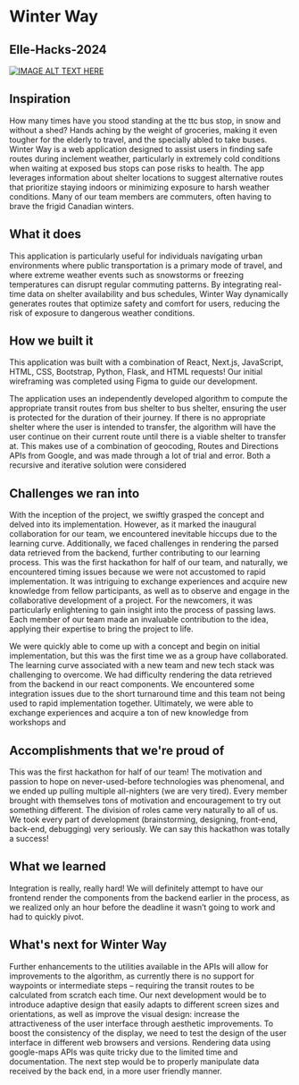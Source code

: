 # Winter Way
## Elle-Hacks-2024

[![IMAGE ALT TEXT HERE](https://img.youtube.com/vi/yi6ymWK7IaA/0.jpg)](https://youtu.be/yi6ymWK7IaA)

## Inspiration
How many times have you stood standing at the ttc bus stop, in snow and without a shed? Hands aching by the weight of groceries, making it even tougher for the elderly to travel, and the specially abled to take buses. Winter Way is a web application designed to assist users in finding safe routes during inclement weather, particularly in extremely cold conditions when waiting at exposed bus stops can pose risks to health. The app leverages information about shelter locations to suggest alternative routes that prioritize staying indoors or minimizing exposure to harsh weather conditions. Many of our team members are commuters, often having to brave the frigid Canadian winters.


## What it does
This application is particularly useful for individuals navigating urban environments where public transportation is a primary mode of travel, and where extreme weather events such as snowstorms or freezing temperatures can disrupt regular commuting patterns. By integrating real-time data on shelter availability and bus schedules, Winter Way dynamically generates routes that optimize safety and comfort for users, reducing the risk of exposure to dangerous weather conditions.

## How we built it
This application was built with a combination of React, Next.js, JavaScript, HTML, CSS, Bootstrap, Python, Flask, and HTML requests! Our initial wireframing was completed using Figma to guide our development.

The application uses an independently developed algorithm to compute the appropriate transit routes from bus shelter to bus shelter, ensuring the user is protected for the duration of their journey. If there is no appropriate shelter where the user is intended to transfer, the algorithm will have the user continue on their current route until there is a viable shelter to transfer at.  This makes use of a combination of geocoding, Routes and Directions APIs from Google, and was made through a lot of trial and error.  Both a recursive and iterative solution were considered

## Challenges we ran into

With the inception of the project, we swiftly grasped the concept and delved into its implementation. However, as it marked the inaugural collaboration for our team, we encountered inevitable hiccups due to the learning curve. Additionally, we faced challenges in rendering the parsed data retrieved from the backend, further contributing to our learning process. This was the first hackathon for half of our team, and naturally, we encountered timing issues because we were not accustomed to rapid implementation. It was intriguing to exchange experiences and acquire new knowledge from fellow participants, as well as to observe and engage in the collaborative development of a project. For the newcomers, it was particularly enlightening to gain insight into the process of passing laws. Each member of our team made an invaluable contribution to the idea, applying their expertise to bring the project to life.

We were quickly able to come up with a concept and begin on initial implementation, but this was the first time we as a group have collaborated.  The learning curve associated with a new team and new tech stack was challenging to overcome.  We had difficulty rendering the data retrieved from the backend in our react components.  We encountered some integration issues due to the short turnaround time and this team not being used to rapid implementation together.  Ultimately, we were able to exchange experiences and acquire a ton of new knowledge from workshops and 

## Accomplishments that we're proud of

This was the first hackathon for half of our team! The motivation and passion to hope on never-used-before technologies was phenomenal, and we ended up pulling multiple all-nighters (we are very tired). Every member brought with themselves tons of motivation and encouragement to try out something different. The division of roles came very naturally to all of us. We took every part of development (brainstorming, designing, front-end, back-end, debugging) very seriously. We can say this hackathon was totally a success!

## What we learned
Integration is really, really hard!  We will definitely attempt to have our frontend render the components from the backend earlier in the process, as we realized only an hour before the deadline it wasn’t going to work and had to quickly pivot.

## What's next for Winter Way
Further enhancements to the utilities available in the APIs will allow for improvements to the algorithm, as currently there is no support for waypoints or intermediate steps – requiring the transit routes to be calculated from scratch each time.
Our next development would be to introduce adaptive design that easily adapts to different screen sizes and orientations, as well as improve the visual design: increase the attractiveness of the user interface through aesthetic improvements. To boost the consistency of the display, we need to test the design of the user interface in different web browsers and versions.
Rendering data using google-maps APIs was quite tricky due to the limited time and documentation. The next step would be to properly manipulate data received by the back end, in a more user friendly manner.
